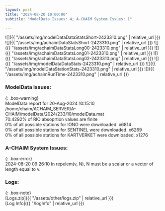 ```yaml
---
layout: post
title: "2024-08-20 10:00:00"
subtitle: "ModelData Issues: 4; A-CHAIM System Issues: 1"

---
```


![]({{ "/assets/img/modelDataDataStatsShort-2423310.png" | relative_url }})
![]({{ "/assets/img/achaimDataStatsShort-2423310.png" | relative_url }})
![]({{ "/assets/img/achaimDataStatsLong00-2423310.png" | relative_url }})
![]({{ "/assets/img/achaimDataStatsLong01-2423310.png" | relative_url }})
![]({{ "/assets/img/achaimDataStatsLong02-2423310.png" | relative_url }})
![]({{ "/assets/img/modelDataDataStats-2423310.png" | relative_url }})
![]({{ "/assets/img/modelDataStationStats-2423310.png" | relative_url }})
![]({{ "/assets/img/achaimRunTime-2423310.png" | relative_url }})


### ModelData Issues:  
  
{: .box-warning}  
 ModelData report for 20-Aug-2024 10:15:10   
 /home/chaim/ACHAIM_SERVER/A-CHAIM/modelData/2024/233/10/modelData.mat   
 70.4292% of RIO absoprtion values are finite   
 0% of all possible stations for IONO were downloaded. x6814   
 0% of all possible stations for SENTINEL were downloaded. x6269   
 0% of all possible stations for KARTVERKET were downloaded. x1276   
  
### A-CHAIM System Issues:  
  
{: .box-error}  
2024-08-20 09:26:10 In repelem(v, N), N must be a scalar or a vector of length equal to v.  

### Logs:  
  
{: .box-note}  
[Logs.zip]({{ "/assets/other/logs.zip" | relative_url }})  
[Log Info]({{ "/logInfo" | relative_url }})  
